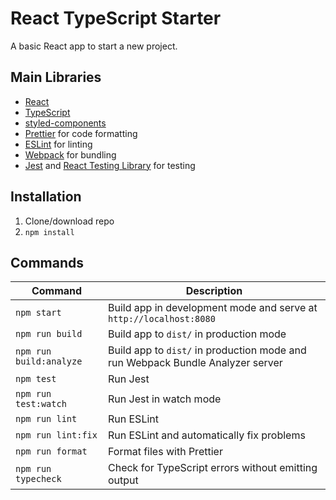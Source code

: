 # React TypeScript Starter

A basic React app to start a new project.

## Main Libraries

- [React](https://reactjs.org/)
- [TypeScript](https://www.typescriptlang.org/)
- [styled-components](https://styled-components.com/)
- [Prettier](https://prettier.io/) for code formatting
- [ESLint](https://eslint.org/) for linting
- [Webpack](https://webpack.js.org/) for bundling
- [Jest](https://jestjs.io/) and [React Testing Library](https://testing-library.com/react) for testing

## Installation

1. Clone/download repo
2. `npm install`

## Commands

| Command                 | Description                                                                    |
| ----------------------- | ------------------------------------------------------------------------------ |
| `npm start`             | Build app in development mode and serve at `http://localhost:8080`             |
| `npm run build`         | Build app to `dist/` in production mode                                        |
| `npm run build:analyze` | Build app to `dist/` in production mode and run Webpack Bundle Analyzer server |
| `npm test`              | Run Jest                                                                       |
| `npm run test:watch`    | Run Jest in watch mode                                                         |
| `npm run lint`          | Run ESLint                                                                     |
| `npm run lint:fix`      | Run ESLint and automatically fix problems                                      |
| `npm run format`        | Format files with Prettier                                                     |
| `npm run typecheck`     | Check for TypeScript errors without emitting output                            |
